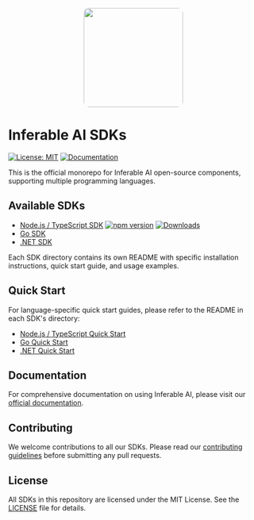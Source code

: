 <p align="center">
  <img src="https://a.inferable.ai/logo-2.png" width="200" style="border-radius: 10px" />
</p>

# Inferable AI SDKs

[![License: MIT](https://img.shields.io/badge/License-MIT-green.svg)](https://opensource.org/licenses/MIT)
[![Documentation](https://img.shields.io/badge/docs-inferable.ai-brightgreen)](https://docs.inferable.ai/)

This is the official monorepo for Inferable AI open-source components, supporting multiple programming languages.

## Available SDKs

- [Node.js / TypeScript SDK](./sdk-node/README.md) [![npm version](https://badge.fury.io/js/inferable.svg)](https://badge.fury.io/js/inferable) [![Downloads](https://img.shields.io/npm/dm/inferable)](https://www.npmjs.com/package/inferable)
- [Go SDK](./sdk-go/README.md)
- [.NET SDK](./sdk-dotnet/README.md)

Each SDK directory contains its own README with specific installation instructions, quick start guide, and usage examples.

## Quick Start

For language-specific quick start guides, please refer to the README in each SDK's directory:

- [Node.js / TypeScript Quick Start](./sdk-node/README.md#quick-start)
- [Go Quick Start](./sdk-go/README.md#quick-start)
- [.NET Quick Start](./sdk-dotnet/README.md#quick-start)

## Documentation

For comprehensive documentation on using Inferable AI, please visit our [official documentation](https://docs.inferable.ai/).

## Contributing

We welcome contributions to all our SDKs. Please read our [contributing guidelines](./CONTRIBUTING.md) before submitting any pull requests.

## License

All SDKs in this repository are licensed under the MIT License. See the [LICENSE](./LICENSE) file for details.
